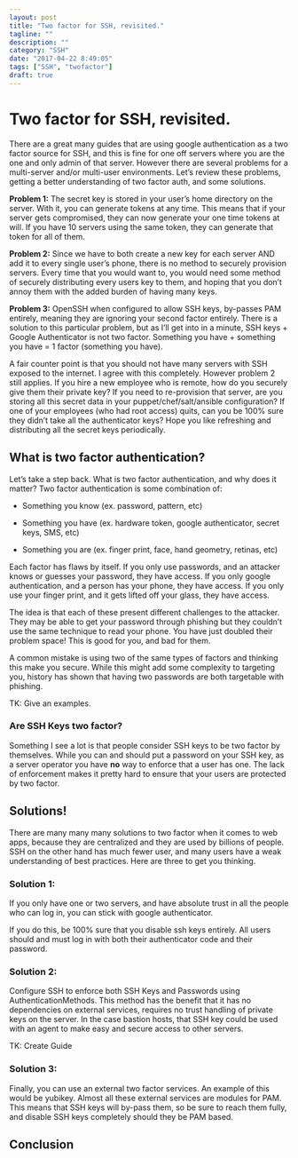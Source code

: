 ```yaml
---
layout: post
title: "Two factor for SSH, revisited."
tagline: ""
description: ""
category: "SSH"
date: "2017-04-22 8:49:05"
tags: ["SSH", "twofactor"]
draft: true
---
```


# Two factor for SSH, revisited.

There are a great many guides that are using google authentication as a two factor source for SSH, and this is fine for one off servers where you are the one and only 
admin of that server. However there are several problems for a multi-server and/or multi-user environments. Let’s review these problems, getting a better understanding 
of two factor auth, and some solutions.

**Problem 1:** The secret key is stored in your user’s home directory on the server. With it, you can generate tokens at any time. This means that if your server gets 
compromised, they can now generate your one time tokens at will. If you have 10 servers using the same token, they can generate that token for all of them.

**Problem 2:** Since we have to both create a new key for each server AND add it to every single user’s phone, there is no method to securely provision servers. Every 
time that you would want to, you would need some method of securely distributing every users key to them, and hoping that you don’t annoy them with the added burden of 
having many keys.

**Problem 3:** OpenSSH when configured to allow SSH keys, by-passes PAM entirely, meaning they are ignoring your second factor entirely. There is a solution to this 
particular problem, but as I’ll get into in a minute, SSH keys + Google Authenticator is not two factor. Something you have + something you have = 1 factor (something 
you have).

A fair counter point is that you should not have many servers with SSH exposed to the internet. I agree with this completely. However problem 2 still applies. If you 
hire a new employee who is remote, how do you securely give them their private key? If you need to re-provision that server, are you storing all this secret data in 
your puppet/chef/salt/ansible configuration? If one of your employees (who had root access) quits, can you be 100% sure they didn’t take all the authenticator keys? 
Hope you like refreshing and distributing all the secret keys periodically.

## What is two factor authentication?

Let’s take a step back. What is two factor authentication, and why does it matter? Two factor authentication is some combination of:

* Something you know (ex. password, pattern, etc)

* Something you have (ex. hardware token, google authenticator, secret keys, SMS, etc)

* Something you are (ex. finger print, face, hand geometry, retinas, etc)

Each factor has flaws by itself. If you only use passwords, and an attacker knows or guesses your password, they have access. If you only google authentication, and a 
person has your phone, they have access. If you only use your finger print, and it gets lifted off your glass, they have access.

The idea is that each of these present different challenges to the attacker. They may be able to get your password through phishing but they couldn’t use the same 
technique to read your phone. You have just doubled their problem space! This is good for you, and bad for them.

A common mistake is using two of the same types of factors and thinking this make you secure. While this might add some complexity to targeting you, history has shown 
that having two passwords are both targetable with phishing. 

TK: Give an examples.

### Are SSH Keys two factor?

Something I see a lot is that people consider SSH keys to be two factor by themselves. While you can and should put a password on your SSH key, as a server operator you 
have **no** way to enforce that a user has one. The lack of enforcement makes it pretty hard to ensure that your users are protected by two factor.

## Solutions!

There are many many many solutions to two factor when it comes to web apps, because they are centralized and they are used by billions of people. SSH on the other hand 
has much fewer user, and many users have a weak understanding of best practices. Here are three to get you thinking.

### Solution 1:

If you only have one or two servers, and have absolute trust in all the people who can log in, you can stick with google authenticator.

If you do this, be 100% sure that you disable ssh keys entirely. All users should and must log in with both their authenticator code and their password.

### Solution 2:

Configure SSH to enforce both SSH Keys and Passwords using AuthenticationMethods. This method has the benefit that it has no dependencies on external services, requires 
no trust handling of private keys on the server. In the case bastion hosts, that SSH key could be used with an agent to make easy and secure access to other servers.

TK: Create Guide

### Solution 3:

Finally, you can use an external two factor services. An example of this would be yubikey. Almost all these external services are modules for PAM. This means that SSH 
keys will by-pass them, so be sure to reach them fully, and disable SSH keys completely should they be PAM based.

## Conclusion

